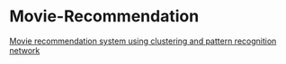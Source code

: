 # Movie-Recommendation
<a href="https://ieeexplore.ieee.org/abstract/document/8301695">Movie recommendation system using clustering and pattern recognition network</a>
